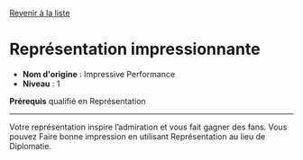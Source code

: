 [Revenir à la liste](list.md)

# Représentation impressionnante

 * **Nom d'origine** : Impressive Performance
 * **Niveau** : 1


<p><strong>Prérequis</strong> qualifié en Représentation</p>
<hr>
<p>Votre représentation inspire l’admiration et vous fait gagner des fans. Vous pouvez Faire bonne impression en utilisant Représentation au lieu de Diplomatie.</p>
